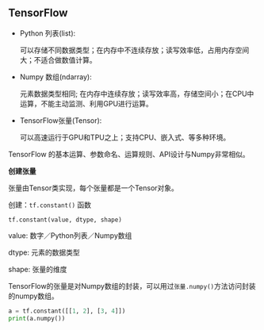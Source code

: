 ## TensorFlow

* Python 列表(list):

  可以存储不同数据类型；在内存中不连续存放；读写效率低，占用内存空间大；不适合做数值计算。

* Numpy 数组(ndarray):

  元素数据类型相同; 在内存中连续存放；读写效率高，存储空间小；在CPU中运算，不能主动监测、利用GPU进行运算。

* TensorFlow张量(Tensor):

  可以高速运行于GPU和TPU之上；支持CPU、嵌入式、等多种环境。

TensorFlow 的基本运算、参数命名、运算规则、API设计与Numpy非常相似。

**创建张量**

张量由Tensor类实现，每个张量都是一个Tensor对象。

创建：`tf.constant()` 函数

`tf.constant(value, dtype, shape)`

value: 数字／Python列表／Numpy数组

dtype: 元素的数据类型

shape: 张量的维度

TensorFlow的张量是对Numpy数组的封装，可以用过`张量.numpy()`方法访问封装的numpy数组。

```python
a = tf.constant([[1, 2], [3, 4]])
print(a.numpy())
```


